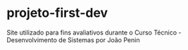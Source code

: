 # projeto-first-dev
Site utilizado para fins avaliativos durante o Curso Técnico - Desenvolvimento de Sistemas por João Penin
